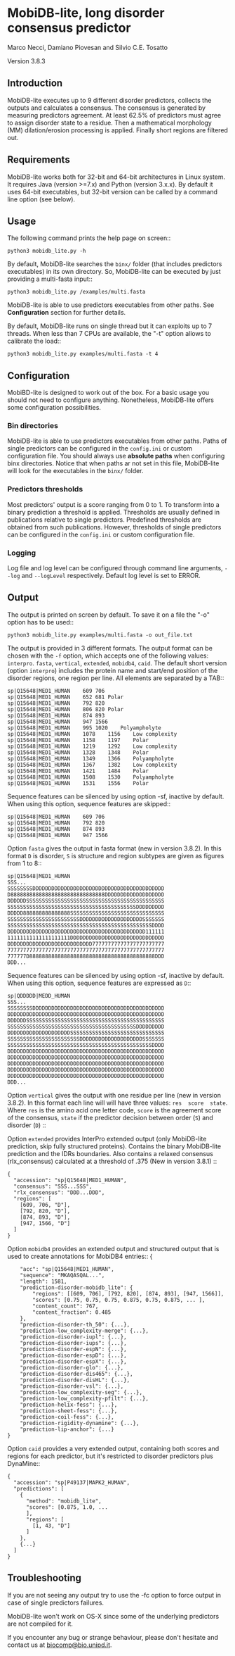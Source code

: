 MobiDB-lite, long disorder consensus predictor
==============================================
Marco Necci, Damiano Piovesan and Silvio C.E. Tosatto  

Version 3.8.3

Introduction
------------
MobiDB-lite executes up to 9 different disorder predictors, collects the outputs
and calculates a consensus. The consensus is generated by measuring predictors
agreement. At least 62.5% of predictors must agree to assign disorder state to a
residue. Then a mathematical morphology (MM) dilation/erosion processing is
applied. Finally short regions are filtered out.

Requirements
------------
MobiDB-lite works both for 32-bit and 64-bit architectures in Linux system. It
requires Java (version >=7.x) and Python (version 3.x.x). By default it uses
64-bit executables, but 32-bit version can be called by a command line option
(see below).

Usage
-----
The following command prints the help page on screen::

    python3 mobidb_lite.py -h


By default, MobiDB-lite searches the ``binx/`` folder (that includes predictors
executables) in its own directory. So, MobiDB-lite can be executed by just
providing a multi-fasta input::

    python3 mobidb_lite.py /examples/multi.fasta

MobiDB-lite is able to use predictors executables from other paths. See **Configuration**
section for further details.

By default, MobiDB-lite runs on single thread but it can exploits up to 7 threads.
When less than 7 CPUs are available, the "-t" option allows to calibrate the load::

    python3 mobidb_lite.py examples/multi.fasta -t 4

Configuration
-------------

MobiBD-lite is designed to work out of the box. For a basic usage you should not
need to configure anything. Nonetheless, MobiDB-lite offers some configuration
possibilities.

### Bin directories

MobiDB-lite is able to use predictors executables from other paths. Paths of
single predictors can be configured in the ``config.ini`` or custom configuration file.
You should always use **absolute paths** when configuring binx directories.
Notice that when paths ar not set in this file, MobiDB-lite will look for the
executables in the ``binx/`` folder.

### Predictors thresholds
Most predictors' output is a score ranging from 0 to 1. To transform into a binary
prediction a threshold is applied. Thresholds are usually defined in publications
relative to single predictors. Predefined thresholds are obtained from such publications.
However, thresholds of single predictors can be configured in the ``config.ini`` or
custom configuration file.

### Logging
Log file and log level can be configured through command line arguments, ``--log`` and
``--logLevel`` respectively. Default log level is set to ERROR.

Output
------

The output is printed on screen by default. To save it on a file the "-o"
option has to be used::

    python3 mobidb_lite.py examples/multi.fasta -o out_file.txt


The output is provided in 3 different formats. The output format can be chosen
with the ``-f`` option, which accepts one of the following values: `interpro`. 
`fasta`, `vertical`, `extended`, `mobidb4`, `caid`. The default short version 
(option `interpro`) includes the protein name and start/end position of the
disorder regions, one region per line. All elements are separated by a TAB::

    sp|Q15648|MED1_HUMAN	609	706
    sp|Q15648|MED1_HUMAN	652	681	Polar
    sp|Q15648|MED1_HUMAN	792	820
    sp|Q15648|MED1_HUMAN	806	820	Polar
    sp|Q15648|MED1_HUMAN	874	893
    sp|Q15648|MED1_HUMAN	947	1566
    sp|Q15648|MED1_HUMAN	995	1020	Polyampholyte
    sp|Q15648|MED1_HUMAN	1078	1156	Low complexity
    sp|Q15648|MED1_HUMAN	1158	1197	Polar
    sp|Q15648|MED1_HUMAN	1219	1292	Low complexity
    sp|Q15648|MED1_HUMAN	1328	1348	Polar
    sp|Q15648|MED1_HUMAN	1349	1366	Polyampholyte
    sp|Q15648|MED1_HUMAN	1367	1382	Low complexity
    sp|Q15648|MED1_HUMAN	1421	1484	Polar
    sp|Q15648|MED1_HUMAN	1508	1530	Polyampholyte
    sp|Q15648|MED1_HUMAN	1531	1556	Polar


Sequence features can be silenced by using option -sf, inactive by
default. When using this option, sequence features are skipped::

    sp|Q15648|MED1_HUMAN	609	706
    sp|Q15648|MED1_HUMAN	792	820
    sp|Q15648|MED1_HUMAN	874	893
    sp|Q15648|MED1_HUMAN	947	1566


Option `fasta` gives the output in fasta format (new in version 3.8.2).
In this format `D` is disorder, `S` is structure and region subtypes are 
given as figures from 1 to 8::
    
    sp|Q15648|MED1_HUMAN
    SSS...
    SSSSSSSSDDDDDDDDDDDDDDDDDDDDDDDDDDDDDDDDDDDDDDDDDD
    D888888888888888888888888888888DDDDDDDDDDDDDDDDDDD
    DDDDDDSSSSSSSSSSSSSSSSSSSSSSSSSSSSSSSSSSSSSSSSSSSS
    SSSSSSSSSSSSSSSSSSSSSSSSSSSSSSSSSSSSSSSSSDDDDDDDDD
    DDDDD888888888888888SSSSSSSSSSSSSSSSSSSSSSSSSSSSSS
    SSSSSSSSSSSSSSSSSSSSSSSDDDDDDDDDDDDDDDDDDDDSSSSSSS
    SSSSSSSSSSSSSSSSSSSSSSSSSSSSSSSSSSSSSSSSSSSSSSDDDD
    DDDDDDDDDDDDDDDDDDDDDDDDDDDDDDDDDDDDDDDDDDDD111111
    11111111111111111111DDDDDDDDDDDDDDDDDDDDDDDDDDDDDD
    DDDDDDDDDDDDDDDDDDDDDDDDDDD77777777777777777777777
    77777777777777777777777777777777777777777777777777
    777777D8888888888888888888888888888888888888888DDD
    DDD...

Sequence features can be silenced by using option -sf, inactive by
default. When using this option, sequence features are expressed as `D`::

    sp|QDDDDD|MEDD_HUMAN
    SSS...
    SSSSSSSSDDDDDDDDDDDDDDDDDDDDDDDDDDDDDDDDDDDDDDDDDD
    DDDDDDDDDDDDDDDDDDDDDDDDDDDDDDDDDDDDDDDDDDDDDDDDDD
    DDDDDDSSSSSSSSSSSSSSSSSSSSSSSSSSSSSSSSSSSSSSSSSSSS
    SSSSSSSSSSSSSSSSSSSSSSSSSSSSSSSSSSSSSSSSSDDDDDDDDD
    DDDDDDDDDDDDDDDDDDDDSSSSSSSSSSSSSSSSSSSSSSSSSSSSSS
    SSSSSSSSSSSSSSSSSSSSSSSDDDDDDDDDDDDDDDDDDDDSSSSSSS
    SSSSSSSSSSSSSSSSSSSSSSSSSSSSSSSSSSSSSSSSSSSSSSDDDD
    DDDDDDDDDDDDDDDDDDDDDDDDDDDDDDDDDDDDDDDDDDDDDDDDDD
    DDDDDDDDDDDDDDDDDDDDDDDDDDDDDDDDDDDDDDDDDDDDDDDDDD
    DDDDDDDDDDDDDDDDDDDDDDDDDDDDDDDDDDDDDDDDDDDDDDDDDD
    DDDDDDDDDDDDDDDDDDDDDDDDDDDDDDDDDDDDDDDDDDDDDDDDDD
    DDDDDDDDDDDDDDDDDDDDDDDDDDDDDDDDDDDDDDDDDDDDDDDDDD
    DDD...


Option `vertical` gives the output with one residue per line (new in version 3.8.2).
In this format each line will will have three values: `res  score  state`. Where `res`
is the amino acid one letter code, `score` is the agreement score of the consensus, 
`state` if the predictor decision between order (`S`) and disorder (`D`) ::

Option `extended` provides InterPro extended output (only MobiDB-lite prediction, skip
fully structured proteins). Contains the binary MobiDB-lite prediction and
the IDRs boundaries. Also contains a relaxed consensus (rlx_consensus) calculated
at a threshold of .375 (New in version 3.8.1) ::

    {
      "accession": "sp|Q15648|MED1_HUMAN",
      "consensus": "SSS...SSS",
      "rlx_consensus": "DDD...DDD",
      "regions": [
        [609, 706, "D"],
        [792, 820, "D"],
        [874, 893, "D"],
        [947, 1566, "D"]
      ]
    }


Option `mobidb4` provides an extended output and structured output that is used
to create annotations for MobiDB4 entries::
    {
    
        "acc": "sp|Q15648|MED1_HUMAN",
        "sequence": "MKAQASQAL...",
        "length": 1581,
        "prediction-disorder-mobidb_lite": {
            "regions": [[609, 706], [792, 820], [874, 893], [947, 1566]],
            "scores": [0.75, 0.75, 0.75, 0.875, 0.75, 0.875, ... ],
            "content_count": 767, 
            "content_fraction": 0.485
        },
        "prediction-disorder-th_50": {...},
        "prediction-low_complexity-merge": {...},
        "prediction-disorder-iupl": {...},
        "prediction-disorder-iups": {...},
        "prediction-disorder-espN": {...},
        "prediction-disorder-espD": {...},
        "prediction-disorder-espX": {...},
        "prediction-disorder-glo": {...},
        "prediction-disorder-dis465": {...},
        "prediction-disorder-disHL": {...},
        "prediction-disorder-vsl": {...},
        "prediction-low_complexity-seg": {...},
        "prediction-low_complexity-pfilt": {...},
        "prediction-helix-fess": {...},
        "prediction-sheet-fess": {...},
        "prediction-coil-fess": {...},
        "prediction-rigidity-dynamine": {...},
        "prediction-lip-anchor": {...}
    }


Option `caid` provides a very extended output, containing both scores and regions
for each predictor, but it's restricted to disorder predictors plus DynaMine::

    {
      "accession": "sp|P49137|MAPK2_HUMAN",
      "predictions": [
        {
          "method": "mobidb_lite",
          "scores": [0.875, 1.0, ...
          ],
          "regions": [
            [1, 43, "D"]
          ]
        },
        {...}
      ]
    }

Troubleshooting
---------------
If you are not seeing any output try to use the -fc option to force output
in case of single predictors failures.

MobiDB-lite won't work on OS-X since some of the underlying predictors are
not compiled for it.

If you encounter any bug or strange behaviour, please don't hesitate and
contact us at biocomp@bio.unipd.it.
